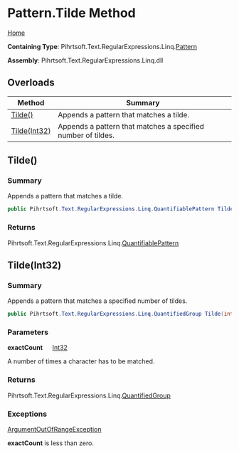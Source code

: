 # Pattern\.Tilde Method

[Home](../../../../../../README.md)

**Containing Type**: Pihrtsoft\.Text\.RegularExpressions\.Linq\.[Pattern](../README.md)

**Assembly**: Pihrtsoft\.Text\.RegularExpressions\.Linq\.dll

## Overloads

| Method | Summary |
| ------ | ------- |
| [Tilde()](#Pihrtsoft_Text_RegularExpressions_Linq_Pattern_Tilde) | Appends a pattern that matches a tilde\. |
| [Tilde(Int32)](#Pihrtsoft_Text_RegularExpressions_Linq_Pattern_Tilde_System_Int32_) | Appends a pattern that matches a specified number of tildes\. |

## Tilde\(\) <a name="Pihrtsoft_Text_RegularExpressions_Linq_Pattern_Tilde"></a>

### Summary

Appends a pattern that matches a tilde\.

```csharp
public Pihrtsoft.Text.RegularExpressions.Linq.QuantifiablePattern Tilde()
```

### Returns

Pihrtsoft\.Text\.RegularExpressions\.Linq\.[QuantifiablePattern](../../QuantifiablePattern/README.md)

## Tilde\(Int32\) <a name="Pihrtsoft_Text_RegularExpressions_Linq_Pattern_Tilde_System_Int32_"></a>

### Summary

Appends a pattern that matches a specified number of tildes\.

```csharp
public Pihrtsoft.Text.RegularExpressions.Linq.QuantifiedGroup Tilde(int exactCount)
```

### Parameters

**exactCount** &emsp; [Int32](https://docs.microsoft.com/en-us/dotnet/api/system.int32)

A number of times a character has to be matched\.

### Returns

Pihrtsoft\.Text\.RegularExpressions\.Linq\.[QuantifiedGroup](../../QuantifiedGroup/README.md)

### Exceptions

[ArgumentOutOfRangeException](https://docs.microsoft.com/en-us/dotnet/api/system.argumentoutofrangeexception)

**exactCount** is less than zero\.

